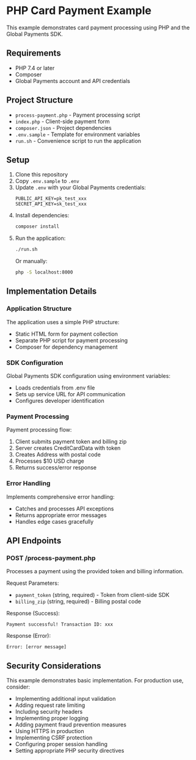 # PHP Card Payment Example

This example demonstrates card payment processing using PHP and the Global Payments SDK.

## Requirements

- PHP 7.4 or later
- Composer
- Global Payments account and API credentials

## Project Structure

- `process-payment.php` - Payment processing script
- `index.php` - Client-side payment form
- `composer.json` - Project dependencies
- `.env.sample` - Template for environment variables
- `run.sh` - Convenience script to run the application

## Setup

1. Clone this repository
2. Copy `.env.sample` to `.env`
3. Update `.env` with your Global Payments credentials:
   ```
   PUBLIC_API_KEY=pk_test_xxx
   SECRET_API_KEY=sk_test_xxx
   ```
4. Install dependencies:
   ```bash
   composer install
   ```
5. Run the application:
   ```bash
   ./run.sh
   ```
   Or manually:
   ```bash
   php -S localhost:8000
   ```

## Implementation Details

### Application Structure
The application uses a simple PHP structure:
- Static HTML form for payment collection
- Separate PHP script for payment processing
- Composer for dependency management

### SDK Configuration
Global Payments SDK configuration using environment variables:
- Loads credentials from .env file
- Sets up service URL for API communication
- Configures developer identification

### Payment Processing
Payment processing flow:
1. Client submits payment token and billing zip
2. Server creates CreditCardData with token
3. Creates Address with postal code
4. Processes $10 USD charge
5. Returns success/error response

### Error Handling
Implements comprehensive error handling:
- Catches and processes API exceptions
- Returns appropriate error messages
- Handles edge cases gracefully

## API Endpoints

### POST /process-payment.php
Processes a payment using the provided token and billing information.

Request Parameters:
- `payment_token` (string, required) - Token from client-side SDK
- `billing_zip` (string, required) - Billing postal code

Response (Success):
```
Payment successful! Transaction ID: xxx
```

Response (Error):
```
Error: [error message]
```

## Security Considerations

This example demonstrates basic implementation. For production use, consider:
- Implementing additional input validation
- Adding request rate limiting
- Including security headers
- Implementing proper logging
- Adding payment fraud prevention measures
- Using HTTPS in production
- Implementing CSRF protection
- Configuring proper session handling
- Setting appropriate PHP security directives
